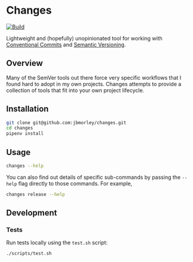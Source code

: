 # Changes

[![Build](https://github.com/jbmorley/changes/actions/workflows/test.yaml/badge.svg)](https://github.com/jbmorley/changes/actions/workflows/test.yaml)

Lightweight and (hopefully) unopinionated tool for working with [Conventional Commits](https://www.conventionalcommits.org/) and [Semantic Versioning](https://semver.org).

## Overview

Many of the SemVer tools out there force very specific workflows that I found hard to adopt in my own projects. Changes attempts to provide a collection of tools that fit into your own project lifecycle.

## Installation

```bash
git clone git@github.com:jbmorley/changes.git
cd changes
pipenv install
```

## Usage

```bash
changes --help
```

You can also find out details of specific sub-commands by passing the `--help` flag directly to those commands. For example,

```bash
changes release --help
```

## Development

### Tests

Run tests locally using the `test.sh` script:

```bash
./scripts/test.sh
```

